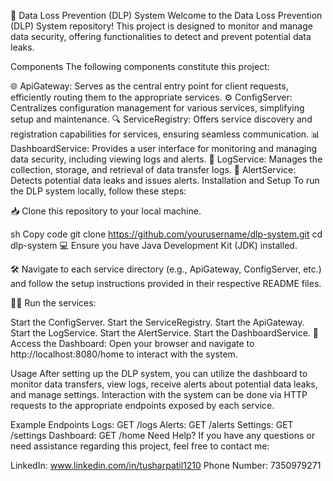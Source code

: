 🚀 Data Loss Prevention (DLP) System
Welcome to the Data Loss Prevention (DLP) System repository! This project is designed to monitor and manage data security, offering functionalities to detect and prevent potential data leaks.

Components
The following components constitute this project:

🌐 ApiGateway: Serves as the central entry point for client requests, efficiently routing them to the appropriate services.
⚙️ ConfigServer: Centralizes configuration management for various services, simplifying setup and maintenance.
🔍 ServiceRegistry: Offers service discovery and registration capabilities for services, ensuring seamless communication.
📊 DashboardService: Provides a user interface for monitoring and managing data security, including viewing logs and alerts.
🏢 LogService: Manages the collection, storage, and retrieval of data transfer logs.
🚨 AlertService: Detects potential data leaks and issues alerts.
Installation and Setup
To run the DLP system locally, follow these steps:

📥 Clone this repository to your local machine.

sh
Copy code
git clone https://github.com/yourusername/dlp-system.git
cd dlp-system
💻 Ensure you have Java Development Kit (JDK) installed.

🛠️ Navigate to each service directory (e.g., ApiGateway, ConfigServer, etc.) and follow the setup instructions provided in their respective README files.

🏃‍♂️ Run the services:

Start the ConfigServer.
Start the ServiceRegistry.
Start the ApiGateway.
Start the LogService.
Start the AlertService.
Start the DashboardService.
🚀 Access the Dashboard:
Open your browser and navigate to http://localhost:8080/home to interact with the system.

Usage
After setting up the DLP system, you can utilize the dashboard to monitor data transfers, view logs, receive alerts about potential data leaks, and manage settings. Interaction with the system can be done via HTTP requests to the appropriate endpoints exposed by each service.

Example Endpoints
Logs: GET /logs
Alerts: GET /alerts
Settings: GET /settings
Dashboard: GET /home
Need Help?
If you have any questions or need assistance regarding this project, feel free to contact me:

LinkedIn: www.linkedin.com/in/tusharpatil1210
Phone Number: 7350979271
